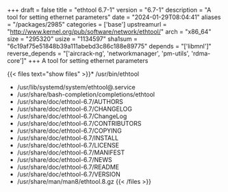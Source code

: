 +++
draft = false
title = "ethtool 6.7-1"
version = "6.7-1"
description = "A tool for setting ethernet parameters"
date = "2024-01-29T08:04:41"
aliases = "/packages/2985"
categories = ['base']
upstreamurl = "http://www.kernel.org/pub/software/network/ethtool/"
arch = "x86_64"
size = "295320"
usize = "1134597"
sha1sum = "6c19af75e51848b39a111abebd3c86c188e89775"
depends = "['libmnl']"
reverse_depends = "['aircrack-ng', 'networkmanager', 'pm-utils', 'rdma-core']"
+++
A tool for setting ethernet parameters

{{< files text="show files" >}}* /usr/bin/ethtool
* /usr/lib/systemd/system/ethtool@.service
* /usr/share/bash-completion/completions/ethtool
* /usr/share/doc/ethtool-6.7/AUTHORS
* /usr/share/doc/ethtool-6.7/CHANGELOG
* /usr/share/doc/ethtool-6.7/ChangeLog
* /usr/share/doc/ethtool-6.7/CONTRIBUTORS
* /usr/share/doc/ethtool-6.7/COPYING
* /usr/share/doc/ethtool-6.7/INSTALL
* /usr/share/doc/ethtool-6.7/LICENSE
* /usr/share/doc/ethtool-6.7/MANIFEST
* /usr/share/doc/ethtool-6.7/NEWS
* /usr/share/doc/ethtool-6.7/README
* /usr/share/doc/ethtool-6.7/VERSION
* /usr/share/man/man8/ethtool.8.gz
{{< /files >}}